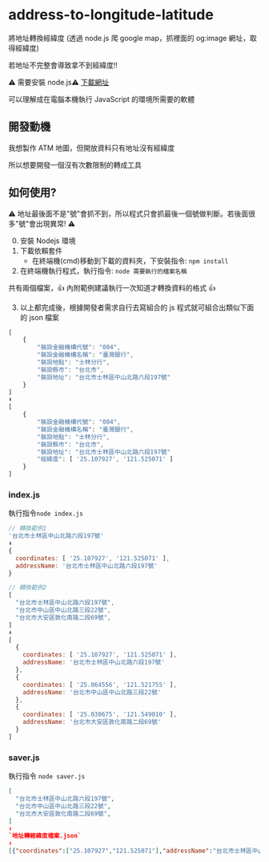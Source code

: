# address-to-longitude-latitude

將地址轉換經緯度 (透過 node.js 爬 google map，抓<meta>裡面的 og:image 網址，取得經緯度)

若地址不完整會導致拿不到經緯度!!

⚠️ 需要安裝 node.js⚠️ [下載網址](https://nodejs.org/zh-tw/download/)

可以理解成在電腦本機執行 JavaScript 的環境所需要的軟體

## 開發動機

我想製作 ATM 地圖，但開放資料只有地址沒有經緯度

所以想要開發一個沒有次數限制的轉成工具

## 如何使用?

⚠️ 地址最後面不是"號"會抓不到，所以程式只會抓最後一個號做判斷。若後面很多"號"會出現異常! ⚠️

0. 安裝 Nodejs 環境
1. 下載依賴套件
   - 在終端機(cmd)移動到下載的資料夾，下安裝指令: `npm install`
2. 在終端機執行程式，執行指令: `node 需要執行的檔案名稱`

共有兩個檔案，👍 內附範例建議執行一次知道才轉換資料的格式 👍

3. 以上都完成後，根據開發者需求自行去寫組合的 js 程式就可組合出類似下面的 json 檔案

```js
[
    {
        "裝設金融機構代號": "004",
        "裝設金融機構名稱": "臺灣銀行",
        "裝設地點": "士林分行",
        "裝設縣市": "台北市",
        "裝設地址": "台北市士林區中山北路六段197號"
    }
]
⬇️
[
    {
        "裝設金融機構代號": "004",
        "裝設金融機構名稱": "臺灣銀行",
        "裝設地點": "士林分行",
        "裝設縣市": "台北市",
        "裝設地址": "台北市士林區中山北路六段197號"
        "經緯度": [ '25.107927', '121.525071' ]
    }
]
```

### index.js

執行指令`node index.js`

```js
// 轉換範例1
'台北市士林區中山北路六段197號'
⬇️
{
  coordinates: [ '25.107927', '121.525071' ],
  addressName: '台北市士林區中山北路六段197號'
}
```

```js
// 轉換範例2
[
  "台北市士林區中山北路六段197號",
  "台北市中山區中山北路三段22號",
  "台北市大安區敦化南路二段69號",
]
⬇️
[
  {
    coordinates: [ '25.107927', '121.525071' ],
    addressName: '台北市士林區中山北路六段197號'
  },
  {
    coordinates: [ '25.064556', '121.521755' ],
    addressName: '台北市中山區中山北路三段22號'
  },
  {
    coordinates: [ '25.030675', '121.549010' ],
    addressName: '台北市大安區敦化南路二段69號'
  }
]
```

### saver.js

執行指令 `node saver.js`

```json
[
  "台北市士林區中山北路六段197號",
  "台北市中山區中山北路三段22號",
  "台北市大安區敦化南路二段69號",
]
⬇️
`地址轉經緯度檔案.json`
⬇️
[{"coordinates":["25.107927","121.525071"],"addressName":"台北市士林區中山北路六段197號"},{"coordinates":["25.064556","121.521755"],"addressName":"台北市中山區中山北路三段22號"},{"coordinates":["25.030675","121.549010"],"addressName":"台北市大安區敦化南路二段69號"}]

```
